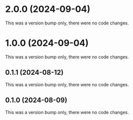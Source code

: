 # 2.0.0 (2024-09-04)

This was a version bump only, there were no code changes.

# 1.0.0 (2024-09-04)

This was a version bump only, there were no code changes.

## 0.1.1 (2024-08-12)

This was a version bump only, there were no code changes.

## 0.1.0 (2024-08-09)

This was a version bump only, there were no code changes.
